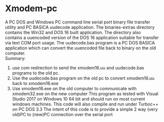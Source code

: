 # Xmodem-pc
A PC DOS and Windows PC command line serial port binary file transfer utility and PC BASICA uudecode application.
The binaries-extras directory contains the Win32 and DOS 16 built application.  The directory also 
contains a uuencoded version of the DOS 16 application suitable for transfer via text COM port usage.
The uudecode.bas program is a PC DOS BASICA application which can convert the uuencoded file back to binary
on the old computer.  
Summary:  
1) use com redirection to send the xmodem16.uu and uudecode.bas programs to the old pc.  
2) Use the uudecode.bas program on the old pc to convert xmodem16.uu back to xmodem16.exe
3) Use xmodem16.exe on the old computer to communicate with xmodem32.exe on the new computer
This program as tested with Visual Studio 2017 on Windows 10 64 bit and should run on most
current windows machines.  This code will also compile and run under Turboc++ on PC DOS 3.3 
The intent of this code is to provide a simple 2 way (very old)PC to (new)PC connection over 
the serial port

